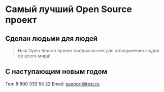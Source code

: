 # Самый лучший Open Source проект

## Сделан людьми для людей

> Наш Open Source проект предназначен для объединения людей со всего мира!

## С наступающим новым годом

Тел: 8 800 333 55 22
Email: support@test.ru

